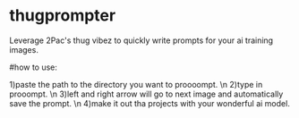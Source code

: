 # thugprompter
Leverage 2Pac's thug vibez to quickly write prompts for your ai training images.


#how to use:

1)paste the path to the directory you want to proooompt. \n
2)type in prooompt. \n
3)left and right arrow will go to next image and automatically save the prompt. \n
4)make it out tha projects with your wonderful ai model.
